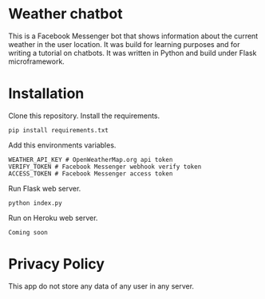 # Weather chatbot
This is a Facebook Messenger bot that shows information about the current weather in the user location. It was build for learning purposes and for writing a tutorial on chatbots. It was written in Python and build under Flask microframework.

# Installation
Clone this repository. Install the requirements.

    pip install requirements.txt

Add this environments variables.

    WEATHER_API_KEY # OpenWeatherMap.org api token
    VERIFY_TOKEN # Facebook Messenger webhook verify token
    ACCESS_TOKEN # Facebook Messenger access token

Run Flask web server.

    python index.py

Run on Heroku web server.

    Coming soon
    
# Privacy Policy
This app do not store any data of any user in any server.

